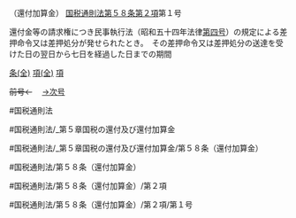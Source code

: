 （還付加算金）
[国税通則法第５８条第２項](国税通則法＿＿＿＿＿第５８条第２項)第１号

還付金等の請求権につき民事執行法（昭和五十四年法律[第四号](国税通則法＿＿＿＿＿第５８条第２項第４号)）の規定による差押命令又は差押処分が発せられたとき。　その差押命令又は差押処分の送達を受けた日の翌日から七日を経過した日までの期間

[条(全)](国税通則法＿＿＿＿＿第５８条_.md)    [項(全)](国税通則法＿＿＿＿＿第５８条第２項_.md)    [項](国税通則法＿＿＿＿＿第５８条第２項.md)

~~前号←~~　  [→次号](国税通則法＿＿＿＿＿第５８条第２項第２号.md)

#国税通則法

#国税通則法/_第５章国税の還付及び還付加算金

#国税通則法/_第５章国税の還付及び還付加算金/第５８条（還付加算金）

#国税通則法/第５８条（還付加算金）

#国税通則法/第５８条（還付加算金）/第２項

#国税通則法/第５８条（還付加算金）/第２項/第１号

